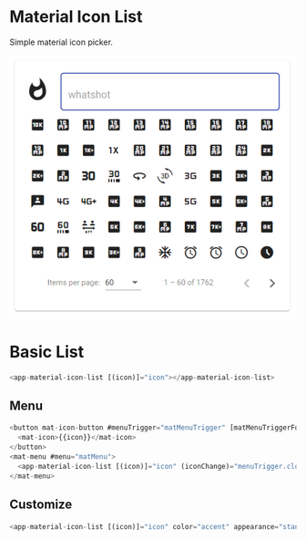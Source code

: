 # Material Icon List

Simple material icon picker.

![Material icon picker](https://github.com/astone2014/material-libraries/blob/master/chrome_3p35FKoOLG.png?raw=true)

# Basic List
```typescript
<app-material-icon-list [(icon)]="icon"></app-material-icon-list>
```

## Menu
```typescript
<button mat-icon-button #menuTrigger="matMenuTrigger" [matMenuTriggerFor]="menu">
  <mat-icon>{{icon}}</mat-icon>
</button>
<mat-menu #menu="matMenu">
  <app-material-icon-list [(icon)]="icon" (iconChange)="menuTrigger.closeMenu()"></app-material-icon-list>
</mat-menu>
```
## Customize
```typescript
<app-material-icon-list [(icon)]="icon" color="accent" appearance="standard"></app-material-icon-list>
```
